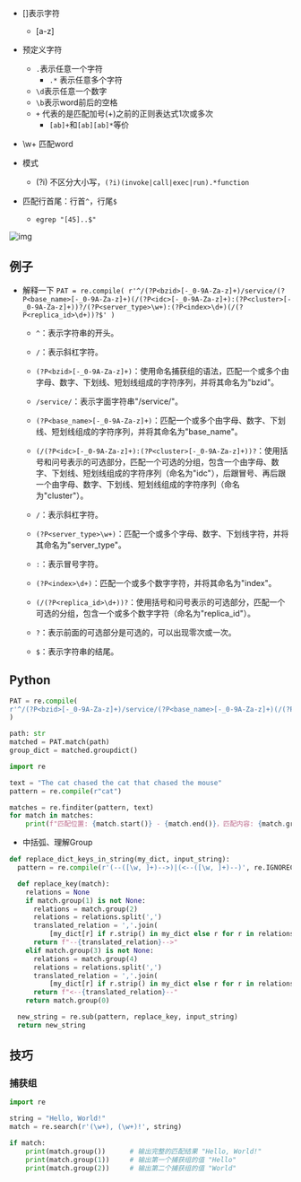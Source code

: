 * []表示字符
  * [a-z]
* 预定义字符
  * `.`表示任意一个字符
    * `.*` 表示任意多个字符
  * `\d`表示任意一个数字
  * `\b`表示word前后的空格
  * `+` 代表的是匹配加号(+)之前的正则表达式1次或多次
    * `[ab]+`和`[ab][ab]*`等价
* \w+ 匹配word

* 模式
  * (?i) 不区分大小写，`(?i)(invoke|call|exec|run).*function`


* 匹配行首尾：行首`^`，行尾`$`
  * `egrep "[45]..$"`

![img](https://images2018.cnblogs.com/blog/733013/201809/733013-20180912234030307-1579497375.png)

## 例子

* 解释一下 `PAT = re.compile(
  r'^/(?P<bzid>[-_0-9A-Za-z]+)/service/(?P<base_name>[-_0-9A-Za-z]+)(/(?P<idc>[-_0-9A-Za-z]+):(?P<cluster>[-_0-9A-Za-z]+))?/(?P<server_type>\w+):(?P<index>\d+)(/(?P<replica_id>\d+))?$'
  )`

  * `^`：表示字符串的开头。

  * `/`：表示斜杠字符。

  * `(?P<bzid>[-_0-9A-Za-z]+)`：使用命名捕获组的语法，匹配一个或多个由字母、数字、下划线、短划线组成的字符序列，并将其命名为"bzid"。

  * `/service/`：表示字面字符串"/service/"。

  * `(?P<base_name>[-_0-9A-Za-z]+)`：匹配一个或多个由字母、数字、下划线、短划线组成的字符序列，并将其命名为"base_name"。

  * `(/(?P<idc>[-_0-9A-Za-z]+):(?P<cluster>[-_0-9A-Za-z]+))?`：使用括号和问号表示的可选部分，匹配一个可选的分组，包含一个由字母、数字、下划线、短划线组成的字符序列（命名为"idc"），后跟冒号、再后跟一个由字母、数字、下划线、短划线组成的字符序列（命名为"cluster"）。

  * `/`：表示斜杠字符。

  * `(?P<server_type>\w+)`：匹配一个或多个字母、数字、下划线字符，并将其命名为"server_type"。

  * `:`：表示冒号字符。

  * `(?P<index>\d+)`：匹配一个或多个数字字符，并将其命名为"index"。

  * `(/(?P<replica_id>\d+))?`：使用括号和问号表示的可选部分，匹配一个可选的分组，包含一个或多个数字字符（命名为"replica_id"）。

  * `?`：表示前面的可选部分是可选的，可以出现零次或一次。

  * `$`：表示字符串的结尾。

## Python

```python
PAT = re.compile(
r'^/(?P<bzid>[-_0-9A-Za-z]+)/service/(?P<base_name>[-_0-9A-Za-z]+)(/(?P<idc>[-_0-9A-Za-z]+):(?P<cluster>[-_0-9A-Za-z]+))?/(?P<server_type>\w+):(?P<index>\d+)(/(?P<replica_id>\d+))?$'
)

path: str
matched = PAT.match(path)
group_dict = matched.groupdict()
```



```python
import re

text = "The cat chased the cat that chased the mouse"
pattern = re.compile(r"cat")

matches = re.finditer(pattern, text)
for match in matches:
    print(f"匹配位置: {match.start()} - {match.end()}，匹配内容: {match.group()}")
```



* 中括弧、理解Group

```python
def replace_dict_keys_in_string(my_dict, input_string):
  pattern = re.compile(r'(--([\w, ]+)-->)|(<--([\w, ]+)--)', re.IGNORECASE)

  def replace_key(match):
    relations = None
    if match.group(1) is not None:
      relations = match.group(2)
      relations = relations.split(',')
      translated_relation = ','.join(
          [my_dict[r] if r.strip() in my_dict else r for r in relations])
      return f"--{translated_relation}-->"
    elif match.group(3) is not None:
      relations = match.group(4)
      relations = relations.split(',')
      translated_relation = ','.join(
          [my_dict[r] if r.strip() in my_dict else r for r in relations])
      return f"<--{translated_relation}--"
    return match.group(0)

  new_string = re.sub(pattern, replace_key, input_string)
  return new_string
```





## 技巧

### 捕获组

```python
import re

string = "Hello, World!"
match = re.search(r'(\w+), (\w+)!', string)

if match:
    print(match.group())      # 输出完整的匹配结果 "Hello, World!"
    print(match.group(1))     # 输出第一个捕获组的值 "Hello"
    print(match.group(2))     # 输出第二个捕获组的值 "World"
```


